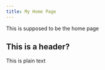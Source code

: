 ```yaml
---
title: My Home Page
---
```


This is supposed to be the home page

<h2>This is a header?</h2>

This is plain text